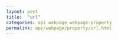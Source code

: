 ```yaml
---
layout: post
title:  "url"
categories: api webpage webpage-property
permalink: api/webpage/property/url.html
---
```


